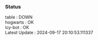 ### Status


table : DOWN  
hogwarts : OK  
icy-bot : OK  
Latest Update : 2024-09-17 20:10:53.111337
